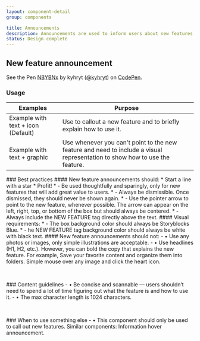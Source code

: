 ```yaml
---
layout: component-detail
group: components

title: Announcements
description: Announcements are used to inform users about new features or important site updates. They’re one of the most prominent ways to grab users attention.
status: Design complete
---
```


## New feature announcement


<p data-height="265" data-theme-id="light" data-slug-hash="NBYBNx" data-default-tab="css,result" data-user="kyhryt" data-pen-title="NBYBNx" class="codepen">See the Pen <a href="https://codepen.io/kyhryt/pen/NBYBNx/">NBYBNx</a> by kyhryt (<a href="https://codepen.io/kyhryt">@kyhryt</a>) on <a href="https://codepen.io">CodePen</a>.</p>
<script async src="https://static.codepen.io/assets/embed/ei.js"></script>

### Usage

| Examples     | Purpose                                                                          |
| --------------- |----------------------------------------------------------------------------------|
| Example with text + icon (Default)         | Use to callout a new feature and to briefly explain how to use it.                                 |
| Example with text + graphic       | Use whenever you can't point to the new feature and need to include a visual representation to show how to use the feature.                |
<dl>
</dl>
### Best practices
#### New feature announcements should:
* Start a line with a star
* Profit!
* - Be used thoughtfully and sparingly, only for new features that will add great value to users.
* - Always be dismissible. Once dismissed, they should never be shown again.
* - Use the pointer arrow to point to the new feature, whenever possible. The arrow can appear on the left, right, top, or bottom of the box but should always be centered.
* - Always include the NEW FEATURE tag directly above the text.
#### Visual requirements:
* - The box background color should always be Storyblocks Blue.
* - he NEW FEATURE tag background color should always be white with black text.
#### New feature announcements should not:
- • Use any photos or images, only simple illustrations are acceptable.
- • Use headlines (H1, H2, etc.). However, you can bold the copy that explains the new feature. For example, Save your favorite content and organize them into folders. Simple mouse over any image and click the heart icon.
<dl>
<br>
</dl>
### Content guidelines
  - • Be concise and scannable — users shouldn’t need to spend a lot of time figuring out what the feature is and how to use it.
  - • The max character length is 1024 characters.
  <dl>
<br>
  </dl>
### When to use something else
  - • This component should only be used to call out new features. Similar components: Information hover announcement.  

